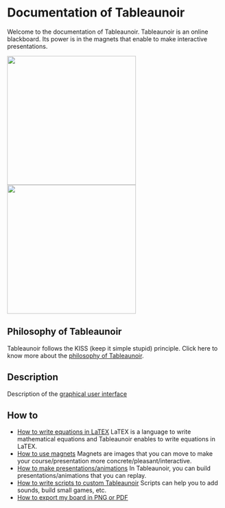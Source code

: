 # Documentation of Tableaunoir

Welcome to the documentation of Tableaunoir. Tableaunoir is an online blackboard. Its power is in the magnets that enable to make interactive presentations.



<img src="https://user-images.githubusercontent.com/43071857/192144828-0f8f6c2d-0665-4c6b-abcb-eee4396ff085.png" alt="" height="300" />

<img src="https://github.com/tableaunoir/tableaunoir/blob/master/imgREADME/coursparcourslargeur.gif" alt="" height="300" />


## Philosophy of Tableaunoir

Tableaunoir follows the KISS (keep it simple stupid) principle. Click here to know more about the [philosophy of Tableaunoir](philosophy.md).


## Description

Description of the [graphical user interface](gui.md)

## How to

- [How to write equations in LaTEX](equations.md) LaTEX is a language to write mathematical equations and Tableaunoir enables to write equations in LaTEX.
- [How to use magnets](magnets.md) Magnets are images that you can move to make your course/presentation more concrete/pleasant/interactive.
- [How to make presentations/animations](timeline.md) In Tableaunoir, you can build presentations/animations that you can replay.
- [How to write scripts to custom Tableaunoir](scripts.md) Scripts can help you to add sounds, build small games, etc.
- [How to export my board in PNG or PDF](export.md) 



